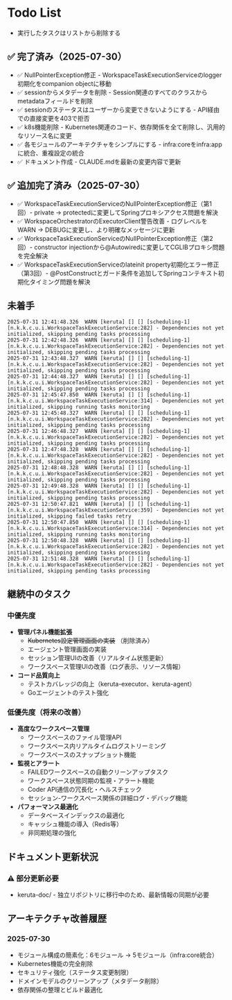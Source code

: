 # Todo List

* 実行したタスクはリストから削除する

## ✅ 完了済み（2025-07-30）

* ✅ NullPointerException修正 - WorkspaceTaskExecutionServiceのlogger初期化をcompanion objectに移動
* ✅ sessionからメタデータを削除 - Session関連のすべてのクラスからmetadataフィールドを削除
* ✅ sessionのステータスはユーザーから変更できないようにする - API経由での直接変更を403で拒否
* ✅ k8s機能削除 - Kubernetes関連のコード、依存関係を全て削除し、汎用的なリソース名に変更
* ✅ 各モジュールのアーキテクチャをシンプルにする - infra:coreをinfra:appに統合、重複設定の統合
* ✅ ドキュメント作成 - CLAUDE.mdを最新の変更内容で更新

## ✅ 追加完了済み（2025-07-30）

* ✅ WorkspaceTaskExecutionServiceのNullPointerException修正（第1回）- private → protectedに変更してSpringプロキシアクセス問題を解決
* ✅ WorkspaceOrchestratorのExecutorClient警告改善 - ログレベルをWARN → DEBUGに変更し、より明確なメッセージに更新
* ✅ WorkspaceTaskExecutionServiceのNullPointerException修正（第2回）- constructor injectionから@Autowiredに変更してCGLIBプロキシ問題を完全解決
* ✅ WorkspaceTaskExecutionServiceのlateinit property初期化エラー修正（第3回）- @PostConstructとガード条件を追加してSpringコンテキスト初期化タイミング問題を解決

## 未着手

```log
2025-07-31 12:41:48.326  WARN [keruta] [] [] [scheduling-1] [n.k.k.c.u.i.WorkspaceTaskExecutionService:282] - Dependencies not yet initialized, skipping pending tasks processing
2025-07-31 12:42:48.326  WARN [keruta] [] [] [scheduling-1] [n.k.k.c.u.i.WorkspaceTaskExecutionService:282] - Dependencies not yet initialized, skipping pending tasks processing
2025-07-31 12:43:48.327  WARN [keruta] [] [] [scheduling-1] [n.k.k.c.u.i.WorkspaceTaskExecutionService:282] - Dependencies not yet initialized, skipping pending tasks processing
2025-07-31 12:44:48.327  WARN [keruta] [] [] [scheduling-1] [n.k.k.c.u.i.WorkspaceTaskExecutionService:282] - Dependencies not yet initialized, skipping pending tasks processing
2025-07-31 12:45:47.850  WARN [keruta] [] [] [scheduling-1] [n.k.k.c.u.i.WorkspaceTaskExecutionService:314] - Dependencies not yet initialized, skipping running tasks monitoring
2025-07-31 12:45:48.327  WARN [keruta] [] [] [scheduling-1] [n.k.k.c.u.i.WorkspaceTaskExecutionService:282] - Dependencies not yet initialized, skipping pending tasks processing
2025-07-31 12:46:48.327  WARN [keruta] [] [] [scheduling-1] [n.k.k.c.u.i.WorkspaceTaskExecutionService:282] - Dependencies not yet initialized, skipping pending tasks processing
2025-07-31 12:47:48.328  WARN [keruta] [] [] [scheduling-1] [n.k.k.c.u.i.WorkspaceTaskExecutionService:282] - Dependencies not yet initialized, skipping pending tasks processing
2025-07-31 12:48:48.328  WARN [keruta] [] [] [scheduling-1] [n.k.k.c.u.i.WorkspaceTaskExecutionService:282] - Dependencies not yet initialized, skipping pending tasks processing
2025-07-31 12:49:48.328  WARN [keruta] [] [] [scheduling-1] [n.k.k.c.u.i.WorkspaceTaskExecutionService:282] - Dependencies not yet initialized, skipping pending tasks processing
2025-07-31 12:50:47.821  WARN [keruta] [] [] [scheduling-1] [n.k.k.c.u.i.WorkspaceTaskExecutionService:359] - Dependencies not yet initialized, skipping failed tasks retry
2025-07-31 12:50:47.850  WARN [keruta] [] [] [scheduling-1] [n.k.k.c.u.i.WorkspaceTaskExecutionService:314] - Dependencies not yet initialized, skipping running tasks monitoring
2025-07-31 12:50:48.328  WARN [keruta] [] [] [scheduling-1] [n.k.k.c.u.i.WorkspaceTaskExecutionService:282] - Dependencies not yet initialized, skipping pending tasks processing
2025-07-31 12:51:48.328  WARN [keruta] [] [] [scheduling-1] [n.k.k.c.u.i.WorkspaceTaskExecutionService:282] - Dependencies not yet initialized, skipping pending tasks processing
```

## 継続中のタスク

### 中優先度

* **管理パネル機能拡張**
    * ~~Kubernetes設定管理画面の実装~~ （削除済み）
    * エージェント管理画面の実装
    * セッション管理UIの改善（リアルタイム状態更新）
    * ワークスペース管理UIの改善（ログ表示、リソース情報）
* **コード品質向上**
    * テストカバレッジの向上（keruta-executor、keruta-agent）
    * Goエージェントのテスト強化

### 低優先度（将来の改善）

* **高度なワークスペース管理**
    * ワークスペースのファイル管理API
    * ワークスペース内リアルタイムログストリーミング
    * ワークスペースのスナップショット機能
* **監視とアラート**
    * FAILEDワークスペースの自動クリーンアップタスク
    * ワークスペース状態同期の監視・アラート機能
    * Coder API通信の冗長化・ヘルスチェック
    * セッション-ワークスペース関係の詳細ログ・デバッグ機能
* **パフォーマンス最適化**
    * データベースインデックスの最適化
    * キャッシュ機能の導入（Redis等）
    * 非同期処理の強化

## ドキュメント更新状況

### ⚠️ 部分更新必要

* keruta-doc/ - 独立リポジトリに移行中のため、最新情報の同期が必要

## アーキテクチャ改善履歴

### 2025-07-30
- モジュール構成の簡素化：6モジュール → 5モジュール（infra:core統合）
- Kubernetes機能の完全削除
- セキュリティ強化（ステータス変更制限）
- ドメインモデルのクリーンアップ（メタデータ削除）
- 依存関係の整理とビルド最適化
